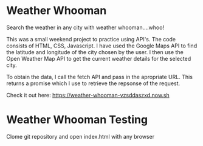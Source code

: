 # Weather Whooman
Search the weather in any city with weather whooman....whoo! 

This was a small weekend project to practice using API's. The code consists of HTML, CSS, Javascript. I have used the Google Maps API to find the latitude and longitude of the city chosen by the user. I then use the Open Weather Map API to get the current weather details for the selected city.

To obtain the data, I call the fetch API and pass in the apropriate URL. This returns a promise which I use to retrieve the repsonse of the request.   

Check it out here: 
https://weather-whooman-vzsddaszxd.now.sh

# Weather Whooman Testing

Clome git repository and open index.html with any browser
